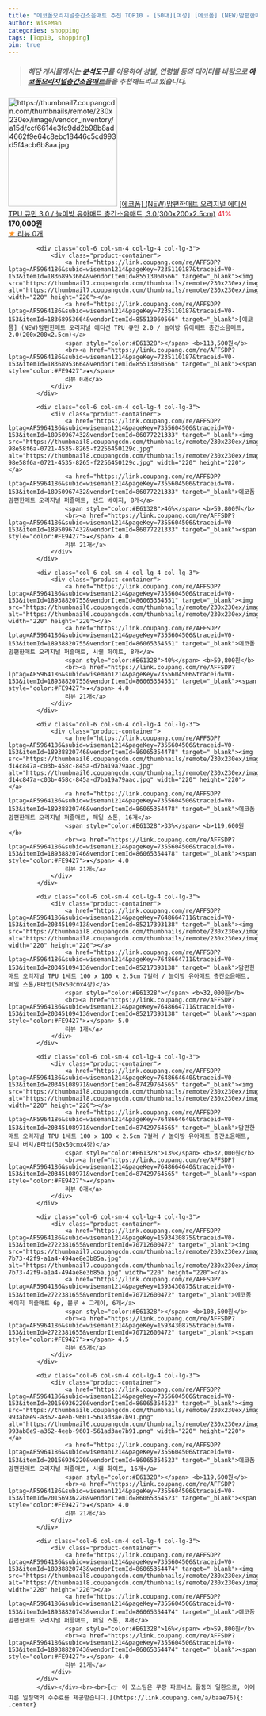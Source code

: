 ```yaml
---
title: "에코폼오리지널층간소음매트 추천 TOP10 - [50대][여성] [에코폼] (NEW)맘편한매트 오리지널 에디션 TPU 큐민 3.0 / 놀이방 유아매트 층간소음매트, 3.0(300x200x2"
author: WiseMan
categories: shopping
tags: [Top10, shopping]
pin: true
---
```


> ##### 해당 게시물에서는 [**분석도구**](https://itemscout.io/)를 이용하여 **성별**, **연령별** 등의 데이터를 바탕으로 [**에코폼오리지널층간소음매트**](https://link.coupang.com/a/baae76)들을 추천해드리고 있습니다.
<div class="container"><div class="row">
            <div class="col-6 col-sm-4 col-lg-4 col-lg-3">
                <div class="product-container">
                    <a href="https://link.coupang.com/re/AFFSDP?lptag=AF5964186&subid=wiseman1214&pageKey=7235110156&traceid=V0-153&itemId=18368953425&vendorItemId=85513031684" target="_blank"><img src="https://thumbnail7.coupangcdn.com/thumbnails/remote/230x230ex/image/vendor_inventory/a15d/ccf6614e3fc9dd2b98b8ad4662f9e64c8ebc18446c5cd993d5f4acb6b8aa.jpg" alt="https://thumbnail7.coupangcdn.com/thumbnails/remote/230x230ex/image/vendor_inventory/a15d/ccf6614e3fc9dd2b98b8ad4662f9e64c8ebc18446c5cd993d5f4acb6b8aa.jpg" width="220" height="220"></a>
                    <a href="https://link.coupang.com/re/AFFSDP?lptag=AF5964186&subid=wiseman1214&pageKey=7235110156&traceid=V0-153&itemId=18368953425&vendorItemId=85513031684" target="_blank">[에코폼] (NEW)맘편한매트 오리지널 에디션 TPU 큐민 3.0 / 놀이방 유아매트 층간소음매트, 3.0(300x200x2.5cm)</a>
                    <span style="color:#E61328">41%</span> <b>170,000원</b>
                    <br><a href="https://link.coupang.com/re/AFFSDP?lptag=AF5964186&subid=wiseman1214&pageKey=7235110156&traceid=V0-153&itemId=18368953425&vendorItemId=85513031684" target="_blank"><span style="color:#FE9427">★</span> 
                    리뷰 0개</a>
                </div>
            </div>
            
            <div class="col-6 col-sm-4 col-lg-4 col-lg-3">
                <div class="product-container">
                    <a href="https://link.coupang.com/re/AFFSDP?lptag=AF5964186&subid=wiseman1214&pageKey=7235110187&traceid=V0-153&itemId=18368953664&vendorItemId=85513060566" target="_blank"><img src="https://thumbnail7.coupangcdn.com/thumbnails/remote/230x230ex/image/vendor_inventory/f76a/09abedb1a938944edd01ee1400b18392382163f942ff92077fb1ae09b4ed.jpg" alt="https://thumbnail7.coupangcdn.com/thumbnails/remote/230x230ex/image/vendor_inventory/f76a/09abedb1a938944edd01ee1400b18392382163f942ff92077fb1ae09b4ed.jpg" width="220" height="220"></a>
                    <a href="https://link.coupang.com/re/AFFSDP?lptag=AF5964186&subid=wiseman1214&pageKey=7235110187&traceid=V0-153&itemId=18368953664&vendorItemId=85513060566" target="_blank">[에코폼] (NEW)맘편한매트 오리지널 에디션 TPU 큐민 2.0 / 놀이방 유아매트 층간소음매트, 2.0(200x200x2.5cm)</a>
                    <span style="color:#E61328"></span> <b>113,500원</b>
                    <br><a href="https://link.coupang.com/re/AFFSDP?lptag=AF5964186&subid=wiseman1214&pageKey=7235110187&traceid=V0-153&itemId=18368953664&vendorItemId=85513060566" target="_blank"><span style="color:#FE9427">★</span> 
                    리뷰 0개</a>
                </div>
            </div>
            
            <div class="col-6 col-sm-4 col-lg-4 col-lg-3">
                <div class="product-container">
                    <a href="https://link.coupang.com/re/AFFSDP?lptag=AF5964186&subid=wiseman1214&pageKey=7355604506&traceid=V0-153&itemId=18950967432&vendorItemId=86077221333" target="_blank"><img src="https://thumbnail8.coupangcdn.com/thumbnails/remote/230x230ex/image/retail/images/4518165840409955-98e58f6a-0721-4535-8265-f2256450129c.jpg" alt="https://thumbnail8.coupangcdn.com/thumbnails/remote/230x230ex/image/retail/images/4518165840409955-98e58f6a-0721-4535-8265-f2256450129c.jpg" width="220" height="220"></a>
                    <a href="https://link.coupang.com/re/AFFSDP?lptag=AF5964186&subid=wiseman1214&pageKey=7355604506&traceid=V0-153&itemId=18950967432&vendorItemId=86077221333" target="_blank">에코폼 맘편한매트 오리지널 퍼즐매트, 샌드 베이지, 8개</a>
                    <span style="color:#E61328">46%</span> <b>59,800원</b>
                    <br><a href="https://link.coupang.com/re/AFFSDP?lptag=AF5964186&subid=wiseman1214&pageKey=7355604506&traceid=V0-153&itemId=18950967432&vendorItemId=86077221333" target="_blank"><span style="color:#FE9427">★</span> 4.0
                    리뷰 21개</a>
                </div>
            </div>
            
            <div class="col-6 col-sm-4 col-lg-4 col-lg-3">
                <div class="product-container">
                    <a href="https://link.coupang.com/re/AFFSDP?lptag=AF5964186&subid=wiseman1214&pageKey=7355604506&traceid=V0-153&itemId=18938820755&vendorItemId=86065354551" target="_blank"><img src="https://thumbnail6.coupangcdn.com/thumbnails/remote/230x230ex/image/rs_quotation_api/5rcv7jol/4c666d1767be44cb8ceefdc4b4054fff.jpg" alt="https://thumbnail6.coupangcdn.com/thumbnails/remote/230x230ex/image/rs_quotation_api/5rcv7jol/4c666d1767be44cb8ceefdc4b4054fff.jpg" width="220" height="220"></a>
                    <a href="https://link.coupang.com/re/AFFSDP?lptag=AF5964186&subid=wiseman1214&pageKey=7355604506&traceid=V0-153&itemId=18938820755&vendorItemId=86065354551" target="_blank">에코폼 맘편한매트 오리지널 퍼즐매트, 시쉘 화이트, 8개</a>
                    <span style="color:#E61328">40%</span> <b>59,800원</b>
                    <br><a href="https://link.coupang.com/re/AFFSDP?lptag=AF5964186&subid=wiseman1214&pageKey=7355604506&traceid=V0-153&itemId=18938820755&vendorItemId=86065354551" target="_blank"><span style="color:#FE9427">★</span> 4.0
                    리뷰 21개</a>
                </div>
            </div>
            
            <div class="col-6 col-sm-4 col-lg-4 col-lg-3">
                <div class="product-container">
                    <a href="https://link.coupang.com/re/AFFSDP?lptag=AF5964186&subid=wiseman1214&pageKey=7355604506&traceid=V0-153&itemId=18938820746&vendorItemId=86065354478" target="_blank"><img src="https://thumbnail6.coupangcdn.com/thumbnails/remote/230x230ex/image/retail/images/4096469066836577-d14c847a-c03b-458c-845a-d7ba19a79aac.jpg" alt="https://thumbnail6.coupangcdn.com/thumbnails/remote/230x230ex/image/retail/images/4096469066836577-d14c847a-c03b-458c-845a-d7ba19a79aac.jpg" width="220" height="220"></a>
                    <a href="https://link.coupang.com/re/AFFSDP?lptag=AF5964186&subid=wiseman1214&pageKey=7355604506&traceid=V0-153&itemId=18938820746&vendorItemId=86065354478" target="_blank">에코폼 맘편한매트 오리지널 퍼즐매트, 페일 스톤, 16개</a>
                    <span style="color:#E61328">33%</span> <b>119,600원</b>
                    <br><a href="https://link.coupang.com/re/AFFSDP?lptag=AF5964186&subid=wiseman1214&pageKey=7355604506&traceid=V0-153&itemId=18938820746&vendorItemId=86065354478" target="_blank"><span style="color:#FE9427">★</span> 4.0
                    리뷰 21개</a>
                </div>
            </div>
            
            <div class="col-6 col-sm-4 col-lg-4 col-lg-3">
                <div class="product-container">
                    <a href="https://link.coupang.com/re/AFFSDP?lptag=AF5964186&subid=wiseman1214&pageKey=7648664711&traceid=V0-153&itemId=20345109413&vendorItemId=85217393138" target="_blank"><img src="https://thumbnail8.coupangcdn.com/thumbnails/remote/230x230ex/image/vendor_inventory/ec84/67a21ca4e0cefc0d8164ef573f41e09d0e88662d63fb23ac11f1d2d9db04.jpg" alt="https://thumbnail8.coupangcdn.com/thumbnails/remote/230x230ex/image/vendor_inventory/ec84/67a21ca4e0cefc0d8164ef573f41e09d0e88662d63fb23ac11f1d2d9db04.jpg" width="220" height="220"></a>
                    <a href="https://link.coupang.com/re/AFFSDP?lptag=AF5964186&subid=wiseman1214&pageKey=7648664711&traceid=V0-153&itemId=20345109413&vendorItemId=85217393138" target="_blank">맘편한매트 오리지널 TPU 1세트 100 x 100 x 2.5cm 7컬러 / 놀이방 유아매트 층간소음매트, 페일 스톤/B타입(50x50cmx4장)</a>
                    <span style="color:#E61328"></span> <b>32,000원</b>
                    <br><a href="https://link.coupang.com/re/AFFSDP?lptag=AF5964186&subid=wiseman1214&pageKey=7648664711&traceid=V0-153&itemId=20345109413&vendorItemId=85217393138" target="_blank"><span style="color:#FE9427">★</span> 5.0
                    리뷰 1개</a>
                </div>
            </div>
            
            <div class="col-6 col-sm-4 col-lg-4 col-lg-3">
                <div class="product-container">
                    <a href="https://link.coupang.com/re/AFFSDP?lptag=AF5964186&subid=wiseman1214&pageKey=7648664640&traceid=V0-153&itemId=20345108971&vendorItemId=87429764565" target="_blank"><img src="https://thumbnail8.coupangcdn.com/thumbnails/remote/230x230ex/image/vendor_inventory/ec84/67a21ca4e0cefc0d8164ef573f41e09d0e88662d63fb23ac11f1d2d9db04.jpg" alt="https://thumbnail8.coupangcdn.com/thumbnails/remote/230x230ex/image/vendor_inventory/ec84/67a21ca4e0cefc0d8164ef573f41e09d0e88662d63fb23ac11f1d2d9db04.jpg" width="220" height="220"></a>
                    <a href="https://link.coupang.com/re/AFFSDP?lptag=AF5964186&subid=wiseman1214&pageKey=7648664640&traceid=V0-153&itemId=20345108971&vendorItemId=87429764565" target="_blank">맘편한매트 오리지널 TPU 1세트 100 x 100 x 2.5cm 7컬러 / 놀이방 유아매트 층간소음매트, 토니 버치/B타입(50x50cmx4장)</a>
                    <span style="color:#E61328">13%</span> <b>32,000원</b>
                    <br><a href="https://link.coupang.com/re/AFFSDP?lptag=AF5964186&subid=wiseman1214&pageKey=7648664640&traceid=V0-153&itemId=20345108971&vendorItemId=87429764565" target="_blank"><span style="color:#FE9427">★</span> 
                    리뷰 0개</a>
                </div>
            </div>
            
            <div class="col-6 col-sm-4 col-lg-4 col-lg-3">
                <div class="product-container">
                    <a href="https://link.coupang.com/re/AFFSDP?lptag=AF5964186&subid=wiseman1214&pageKey=1593430875&traceid=V0-153&itemId=2722381655&vendorItemId=70712600472" target="_blank"><img src="https://thumbnail7.coupangcdn.com/thumbnails/remote/230x230ex/image/retail/images/2020/05/12/18/3/2218ece8-7b73-42f9-a1a4-494ae8e3b85a.jpg" alt="https://thumbnail7.coupangcdn.com/thumbnails/remote/230x230ex/image/retail/images/2020/05/12/18/3/2218ece8-7b73-42f9-a1a4-494ae8e3b85a.jpg" width="220" height="220"></a>
                    <a href="https://link.coupang.com/re/AFFSDP?lptag=AF5964186&subid=wiseman1214&pageKey=1593430875&traceid=V0-153&itemId=2722381655&vendorItemId=70712600472" target="_blank">에코폼 베이직 퍼즐매트 6p, 블루 + 그레이, 6개</a>
                    <span style="color:#E61328"></span> <b>103,500원</b>
                    <br><a href="https://link.coupang.com/re/AFFSDP?lptag=AF5964186&subid=wiseman1214&pageKey=1593430875&traceid=V0-153&itemId=2722381655&vendorItemId=70712600472" target="_blank"><span style="color:#FE9427">★</span> 4.5
                    리뷰 65개</a>
                </div>
            </div>
            
            <div class="col-6 col-sm-4 col-lg-4 col-lg-3">
                <div class="product-container">
                    <a href="https://link.coupang.com/re/AFFSDP?lptag=AF5964186&subid=wiseman1214&pageKey=7355604506&traceid=V0-153&itemId=20156936220&vendorItemId=86065354523" target="_blank"><img src="https://thumbnail6.coupangcdn.com/thumbnails/remote/230x230ex/image/retail/images/2535445425649484-993ab8e9-a362-4eeb-9601-561ad3ae7b91.png" alt="https://thumbnail6.coupangcdn.com/thumbnails/remote/230x230ex/image/retail/images/2535445425649484-993ab8e9-a362-4eeb-9601-561ad3ae7b91.png" width="220" height="220"></a>
                    <a href="https://link.coupang.com/re/AFFSDP?lptag=AF5964186&subid=wiseman1214&pageKey=7355604506&traceid=V0-153&itemId=20156936220&vendorItemId=86065354523" target="_blank">에코폼 맘편한매트 오리지널 퍼즐매트, 시쉘 화이트, 16개</a>
                    <span style="color:#E61328"></span> <b>119,600원</b>
                    <br><a href="https://link.coupang.com/re/AFFSDP?lptag=AF5964186&subid=wiseman1214&pageKey=7355604506&traceid=V0-153&itemId=20156936220&vendorItemId=86065354523" target="_blank"><span style="color:#FE9427">★</span> 4.0
                    리뷰 21개</a>
                </div>
            </div>
            
            <div class="col-6 col-sm-4 col-lg-4 col-lg-3">
                <div class="product-container">
                    <a href="https://link.coupang.com/re/AFFSDP?lptag=AF5964186&subid=wiseman1214&pageKey=7355604506&traceid=V0-153&itemId=18938820743&vendorItemId=86065354474" target="_blank"><img src="https://thumbnail8.coupangcdn.com/thumbnails/remote/230x230ex/image/rs_quotation_api/menmtqns/267efb01c720492e895159d4938fdef9.jpg" alt="https://thumbnail8.coupangcdn.com/thumbnails/remote/230x230ex/image/rs_quotation_api/menmtqns/267efb01c720492e895159d4938fdef9.jpg" width="220" height="220"></a>
                    <a href="https://link.coupang.com/re/AFFSDP?lptag=AF5964186&subid=wiseman1214&pageKey=7355604506&traceid=V0-153&itemId=18938820743&vendorItemId=86065354474" target="_blank">에코폼 맘편한매트 오리지널 퍼즐매트, 페일 스톤, 8개</a>
                    <span style="color:#E61328">16%</span> <b>59,800원</b>
                    <br><a href="https://link.coupang.com/re/AFFSDP?lptag=AF5964186&subid=wiseman1214&pageKey=7355604506&traceid=V0-153&itemId=18938820743&vendorItemId=86065354474" target="_blank"><span style="color:#FE9427">★</span> 4.0
                    리뷰 21개</a>
                </div>
            </div>
            </div></div><br><br>[👉 이 포스팅은 쿠팡 파트너스 활동의 일환으로, 이에 따른 일정액의 수수료를 제공받습니다.](https://link.coupang.com/a/baae76){: .center}